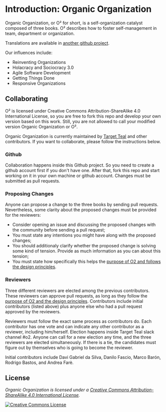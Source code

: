 # Introduction: Organic Organization

Organic Organization, or O² for short, is a self-organization catalyst composed of three books. O² describes how to foster self-management in team, department or organization. 

Translations are available in [another github project](https://github.com/targetteal/organic-organization-translations).

Our influences include:
- Reinventing Organizations
- Holacracy and Sociocracy 3.0
- Agile Software Development
- Getting Things Done
- Responsive Organizations

## Collaborating

O² is licensed under Creative Commons Attribution-ShareAlike 4.0 International License, so you are free to fork this repo and develop your own version based on this work. Still, you are not allowed to call your modified version Organic Organization or O².

Organic Organization is currently maintained by [Target Teal](https://targetteal.com/) and other contributors. If you want to collaborate, please follow the instructions below.

### Github

Collaboration happens inside this Github project. So you need to create a github account first if you don't have one. After that, fork this repo and start working on it in your own machine or github account. Changes must be submitted as pull requests.

### Proposing Changes

Anyone can propose a change to the three books by sending pull requests. Nevertheless, some clarity about the proposed changes must be provided for the reviewers:

- Consider opening an issue and discussing the proposed changes with the community before sending a pull request;
- You must state any intentions you might have along with the proposed changes;
- You should additionaly clarify whether the proposed change is solving some kind of tension. Provide as much information as you can about this tension;
- You must state how specifically this helps the [purpose of O2 and follows the design principles](purpose-and-principles.md).	

### Reviewers

Three different reviewers are elected among the previous contributors. These reviewers can approve pull requests, as long as they follow the [purpose of O2 and the design principles](purpose-and-principles.md). Contributors include initial contributors (listed above) plus anyone else who had a pull request approved by the reviewers.

Reviewers must follow the exact same process as contributors do. Each contributor has one vote and can indicate any other contributor as a reviewer, including him/herself. Election happens inside Target Teal slack channel #o2. Anyone can call for a new election any time, and the three reviewers are elected simultaneously. If there is a tie, the candidates must figure out by themselves who is going to become the reviewer. 

Initial contributors include Davi Gabriel da Silva, Danilo Fascio, Marco Barón, Rodrigo Bastos, and Andrea Farè. 

## License

*_Organic Organization is licensed under a <a rel="license" href="http://creativecommons.org/licenses/by-sa/4.0/">Creative Commons Attribution-ShareAlike 4.0 International License</a>._*

<a rel="license" href="http://creativecommons.org/licenses/by-sa/4.0/" target="_blank"><img alt="Creative Commons License" style="border-width:0" src="https://i.creativecommons.org/l/by-sa/4.0/88x31.png" /></a> 
